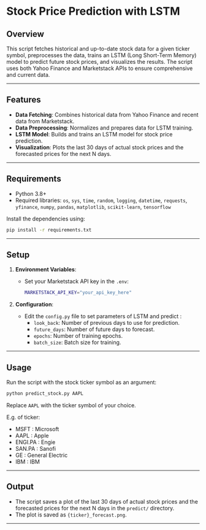 
# Stock Price Prediction with LSTM

## Overview

This script fetches historical and up-to-date stock data for a given ticker symbol, preprocesses the data, trains an LSTM (Long Short-Term Memory) model to predict future stock prices, and visualizes the results. The script uses both Yahoo Finance and Marketstack APIs to ensure comprehensive and current data.

---

## Features

- **Data Fetching**: Combines historical data from Yahoo Finance and recent data from Marketstack.
- **Data Preprocessing**: Normalizes and prepares data for LSTM training.
- **LSTM Model**: Builds and trains an LSTM model for stock price prediction.
- **Visualization**: Plots the last 30 days of actual stock prices and the forecasted prices for the next N days.

---

## Requirements

- Python 3.8+
- Required libraries: `os`, `sys`, `time`, `random`, `logging`, `datetime`, `requests`, `yfinance`, `numpy`, `pandas`, `matplotlib`, `scikit-learn`, `tensorflow`

Install the dependencies using:

```bash
pip install -r requirements.txt
```

---

## Setup

1. **Environment Variables**:
   - Set your Marketstack API key in the `.env`:
     ```bash
     MARKETSTACK_API_KEY="your_api_key_here"
     ```

2. **Configuration**:
   - Edit the `config.py` file to set parameters of LSTM and predict :
     - `look_back`: Number of previous days to use for prediction.
     - `future_days`: Number of future days to forecast.
     - `epochs`: Number of training epochs.
     - `batch_size`: Batch size for training.

---

## Usage

Run the script with the stock ticker symbol as an argument:

```bash
python predict_stock.py AAPL
```

Replace `AAPL` with the ticker symbol of your choice.

E.g. of ticker:
- MSFT : Microsoft
- AAPL : Apple
- ENGI.PA : Engie
- SAN.PA : Sanofi
- GE : General Electric
- IBM : IBM

---

## Output

- The script saves a plot of the last 30 days of actual stock prices and the forecasted prices for the next N days in the `predict/` directory.
- The plot is saved as `{ticker}_forecast.png`.

---



